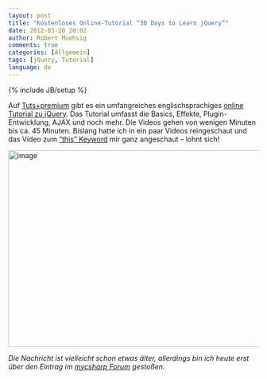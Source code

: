 ```yaml
---
layout: post
title: "Kostenloses Online-Tutorial “30 Days to Learn jQuery”"
date: 2012-03-20 20:02
author: Robert Muehsig
comments: true
categories: [Allgemein]
tags: [jQuery, Tutorial]
language: de
---
```

{% include JB/setup %}
<p>Auf <a href="http://tutsplus.com/">Tuts+premium</a> gibt es ein umfangreiches englischsprachiges <a href="http://tutsplus.com/course/30-days-to-learn-jquery/">online Tutorial zu jQuery</a>. Das Tutorial umfasst die Basics, Effekte, Plugin-Entwicklung, AJAX und noch mehr. Die Videos gehen von wenigen Minuten bis ca. 45 Minuten. Bislang hatte ich in ein paar Videos reingeschaut und das Video zum <a href="http://tutsplus.com/lesson/the-this-keyword/">“this” Keyword</a> mir ganz angeschaut – lohnt sich!&nbsp; </p> <p><a href="http://tutsplus.com/course/30-days-to-learn-jquery/"><img style="background-image: none; border-bottom: 0px; border-left: 0px; padding-left: 0px; padding-right: 0px; display: inline; border-top: 0px; border-right: 0px; padding-top: 0px" title="image" border="0" alt="image" src="{{BASE_PATH}}/assets/wp-images-de/image1478.png" width="571" height="396"></a></p> <p><em>Die Nachricht ist vielleicht schon etwas älter, allerdings bin ich heute erst über den Eintrag im <a href="http://www.mycsharp.de/wbb2/thread.php?threadid=101405">mycsharp Forum</a> gestoßen.</em></p>
